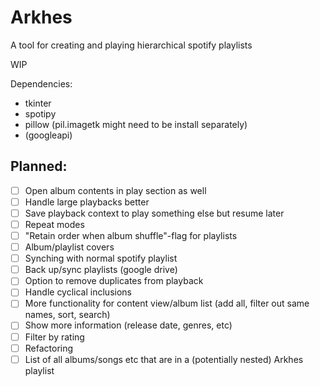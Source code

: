 # Arkhes

A tool for creating and playing hierarchical spotify playlists

WIP

Dependencies:

- tkinter
- spotipy
- pillow (pil.imagetk might need to be install separately)
- (googleapi)

## Planned:
- [ ] Open album contents in play section as well
- [ ] Handle large playbacks better
- [ ] Save playback context to play something else but resume later
- [ ] Repeat modes
- [ ] "Retain order when album shuffle"-flag for playlists
- [ ] Album/playlist covers
- [ ] Synching with normal spotify playlist
- [ ] Back up/sync playlists (google drive)
- [ ] Option to remove duplicates from playback
- [ ] Handle cyclical inclusions
- [ ] More functionality for content view/album list (add all, filter out same names, sort, search)
- [ ] Show more information (release date, genres, etc)
- [ ] Filter by rating
- [ ] Refactoring
- [ ] List of all albums/songs etc that are in a (potentially nested) Arkhes playlist
